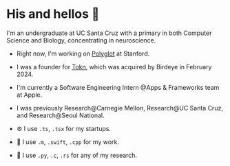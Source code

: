 # His and hellos 👋 
I'm an undergraduate at UC Santa Cruz with a primary in both Computer Science and Biology, concentrating in neuroscience.  

- Right now, I'm working on [Polyglot](https://landing-lime-five.vercel.app/) at Stanford.  

- I was a founder for [Tokn](https://tokn.so), which was acquired by Birdeye in February 2024.  

- I'm currently a Software Engineering Intern @Apps & Frameworks team at Apple.   

- I was previously Research@Carnegie Mellon, Research@UC Santa Cruz, and Research@Seoul National.

- ⚙️ I use `.ts`, `.tsx` for my startups. 

- 💼 I use `.m`, `.swift`, `.cpp` for my work. 

- 🔎 I use `.py`, `.c`, `.rs` for any of my research. 
